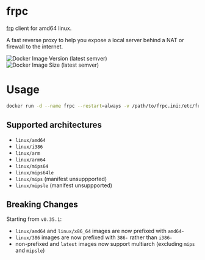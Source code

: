 # frpc
[frp](https://github.com/fatedier/frp) client for amd64 linux.

A fast reverse proxy to help you expose a local server behind a NAT or firewall to the internet.

![Docker Image Version (latest semver)](https://img.shields.io/docker/v/leonismoe/frpc) ![Docker Image Size (latest semver)](https://img.shields.io/docker/image-size/leonismoe/frpc)

# Usage
``` sh
docker run -d --name frpc --restart=always -v /path/to/frpc.ini:/etc/frpc.ini leonismoe/frpc
```

## Supported architectures
* `linux/amd64`
* `linux/i386`
* `linux/arm`
* `linux/arm64`
* `linux/mips64`
* `linux/mips64le`
* `linux/mips` (manifest unsuppported)
* `linux/mipsle` (manifest unsuppported)

## Breaking Changes
Starting from `v0.35.1`:
* `linux/amd64` and `linux/x86_64` images are now prefixed with `amd64-`
* `linux/386` images are now prefixed with `386-` rather than `i386-`
* non-prefixed and `latest` images now support multiarch (excluding `mips` and `mipsle`)
